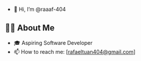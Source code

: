 - 👋 Hi, I’m @raaaf-404


## 🧑‍💻 About Me
- 🎓 Aspiring Software Developer
- 📫 How to reach me: [rafaeltuan404@gmail.com]

<!---
raaaf-404/raaaf-404 is a ✨ special ✨ repository because its `README.md` (this file) appears on your GitHub profile.
You can click the Preview link to take a look at your changes.
--->

